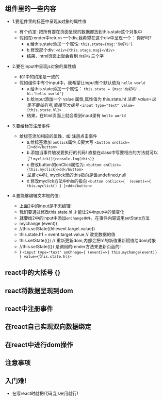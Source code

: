 ## 组件里的一些内容 
- 1.要组件里的标签中呈现js对象的属性值
    + 有个约定: 把所有要在页面呈现的数据都放到this.state这个对象中
    + 假如在render中return 一个div,我希望在这个div中呈现一个： 你好吗?
      * a.给this.state添加一个属性: `this.state={msg:'你好吗'}`
      * b.修改那个div: `<div>{this.stage.msg}</div>`
      * 结果，html页面上就会看到 `你好吗` 三个字
    
- 2.要在input中呈现js对象的属性值
    + 和1中的约定是一致的
    + 假如组件中有个input中，我希望让input有个默认值为 `hello world`
        * a.给this.state添加一个属性： 
        `this.state = {msg:'你好吗', hl:'hello world'}`
        * b.给input添加一个 value 属性,属性值为 this.state.hl
        *注意: value=这里不要加引号,直接写大括号*
        `<input type="text" value={this.state.hl}>`
        * 结果，在html页面上就会看到input里有 `hello world` 

- 3.要给标签注册事件
    + 给标签添加相应的属性，如:注册点击事件
        * a.给标签添加 `onClick`属性,C要大写 `<button onClick={}>dd</button>`
        * b.添加当事件触发要执行的代码!
          直接在class中写要相应的方法就可以了!
          `myclick(){console.log(this)}`
        * c.修改button的onClick属性为: `<button onClick={this.myclick}>dd</button>`
        * *注意* c中时, myclick里的this指向是谁undefined,null
        * d.修改myclick方法中this的指向
        `<button onClick={  (event)=>{ this.myclick() } }>dd</button>`

- 4.要能够编辑文本框的值:
    + 上面2中的input是不无编辑!
    + 我们要通过修改this.state.hl 才能让2中input中的值变化
    + 就要给2中的input中添加`onChange事件`，在事件内容调用setState方法
    + mychange (event){
    +   //this.setState({hl:event.target.value})
    +   this.state.h1 = event.target.value // 改变数据的值
    +   this.setState({}) // 重新更新dom,内部会把h1的新值重新赋值给dom对象
    +   //this.setState({}) 是调用的render方法来更新页面的!
    + }
    `<input type="text" onChnage={ (event)=>{ this.mychange(event)} } value={this.state.hl}>`

## react中的大括号 {}

## react将数据呈现到dom

## react中注册事件

## 在react自己实现双向数据绑定

## 在react中进行dom操作

## 注意事项

## 入门难!
- 在写react时就把代码当js来用就行!

<!-- bind -->



